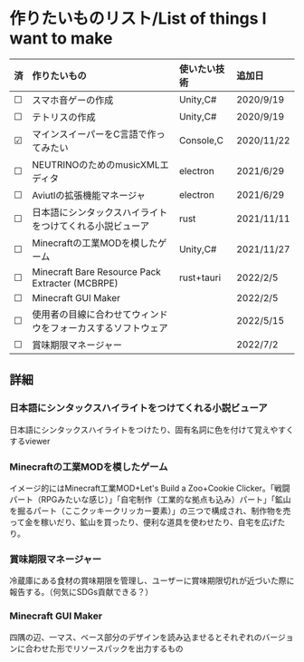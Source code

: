 # 作りたいものリスト/List of things I want to make

| 済       | 作りたいもの                                                 | 使いたい技術 | 追加日     |
| :------- | :----------------------------------------------------------- | :----------- | :--------- |
| &#9744;  | スマホ音ゲーの作成                                           | Unity,C#     | 2020/9/19  |
| &#9744;  | テトリスの作成                                               | Unity,C#     | 2020/9/19  |
| &#x2611; | マインスイーパーをC言語で作ってみたい                        | Console,C    | 2020/11/22 |
| &#9744;  | NEUTRINOのためのmusicXMLエディタ                             | electron     | 2021/6/29  |  |
| &#9744;  | Aviutlの拡張機能マネージャ                                   | electron     | 2021/6/29  |
| &#9744;  | 日本語にシンタックスハイライトをつけてくれる小説ビューア     | rust         | 2021/11/11 |
| &#9744;  | Minecraftの工業MODを模したゲーム                             | Unity,C#     | 2021/11/27 |
| &#9744;  | Minecraft Bare Resource Pack Extracter (MCBRPE)              | rust+tauri   | 2022/2/5   |
| &#9744;  | Minecraft GUI Maker                                          |              | 2022/2/5   |
| &#9744;  | 使用者の目線に合わせてウィンドウをフォーカスするソフトウェア |              | 2022/5/15  |
| &#9744;  | 賞味期限マネージャー                                         |              | 2022/7/2   |

## 詳細
### 日本語にシンタックスハイライトをつけてくれる小説ビューア
日本語にシンタックスハイライトをつけたり、固有名詞に色を付けて覚えやすくするviewer
### Minecraftの工業MODを模したゲーム
イメージ的にはMinecraft工業MOD+Let's Build a Zoo+Cookie Clicker。「戦闘パート（RPGみたいな感じ）」「自宅制作（工業的な拠点も込み）パート」「鉱山を掘るパート（ここクッキークリッカー要素）」の三つで構成され、制作物を売って金を稼いだり、鉱山を買ったり、便利な道具を使わせたり、自宅を広げたり。

### 賞味期限マネージャー
冷蔵庫にある食材の賞味期限を管理し、ユーザーに賞味期限切れが近づいた際に報告する。（何気にSDGs貢献できる？）

### Minecraft GUI Maker
四隅の辺、一マス、ベース部分のデザインを読み込ませるとそれぞれのバージョンに合わせた形でリソースパックを出力するもの
